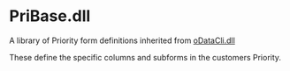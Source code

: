 # PriBase.dll

A library of Priority form definitions inherited from [oDataCli.dll](https://github.com/MedatechUK/MedatechEDI/tree/master/PriorityForms)  

These define the specific columns and subforms in the customers Priority.